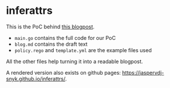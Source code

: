 # inferattrs

This is the PoC behind
[this blogpost](https://snyk.io/blog/automatic-source-locations-rego/).

 -  `main.go` contains the full code for our PoC
 -  `blog.md` contains the draft text
 -  `policy.rego` and `template.yml` are the example files used

All the other files help turning it into a readable blogpost.

A rendered version also exists on github pages:
<https://jaspervdj-snyk.github.io/inferattrs/>.
